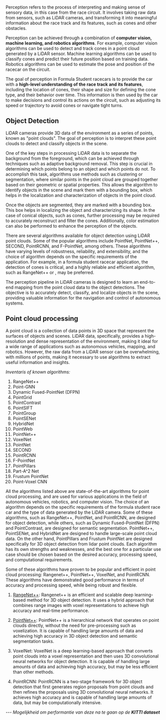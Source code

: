 Perception refers to the process of interpreting and making sense of sensory data, in this case from the race circuit. It involves taking raw data from sensors, such as LiDAR cameras, and transforming it into meaningful information about the race track and its features, such as cones and other obstacles.

Perception can be achieved through a combination of **computer vision, machine learning, and robotics algorithms**. For example, computer vision algorithms can be used to detect and track cones in a point cloud generated by a LiDAR sensor. Machine learning algorithms can be used to classify cones and predict their future position based on training data. Robotics algorithms can be used to estimate the pose and position of the racecar on the circuit.

The goal of perception in Formula Student racecars is to provide the car with a **high-level understanding of the race track and its features**, including the location of cones, their shape and size for defining the cone type, and their behavior over time. This information is then used by the car to make decisions and control its actions on the circuit, such as adjusting its speed or trajectory to avoid cones or navigate tight turns.

<h2>Object Detection</h2>
LiDAR cameras provide 3D data of the environment as a series of points, known as "point clouds". The goal of perception is to interpret these point clouds to detect and classify objects in the scene.

One of the key steps in processing LiDAR data is to separate the background from the foreground, which can be achieved through techniques such as adaptive background removal. This step is crucial in determining which points belong to an object and which points do not. To accomplish this task, algorithms use methods such as clustering or segmentation, where similar points in the point cloud are grouped together based on their geometric or spatial properties. This allows the algorithm to identify objects in the scene and mark them with a bounding box, which helps in the localization and characterization of objects in the point cloud.

Once the objects are segmented, they are marked with a bounding box. This box helps in localizing the object and characterizing its shape. In the case of conical objects, such as cones, further processing may be required to accurately reconstruct and filter the cones. Additionally, color estimation can also be performed to enhance the perception of the objects.

There are several algorithms available for object detection using LiDAR point clouds. Some of the popular algorithms include PointNet, PointNet++, SECOND, PointRCNN, and F-PointNet, among others. These algorithms have varying levels of robustness, reliability, and extensibility, and the choice of algorithm depends on the specific requirements of the application. For example, in a formula student racecar application, the detection of cones is critical, and a highly reliable and efficient algorithm, such as RangeNet++ or , may be preferred.

The perception pipeline in LiDAR cameras is designed to learn an end-to-end mapping from the point cloud data to the object detections. The objective is to accurately detect, classify, and localize objects in the scene, providing valuable information for the navigation and control of autonomous systems.

<h2>Point cloud processing</h2>
A point cloud is a collection of data points in 3D space that represent the surfaces of objects and scenes. LiDAR data, specifically, provides a high-resolution and dense representation of the environment, making it ideal for a wide range of applications such as autonomous vehicles, mapping, and robotics. However, the raw data from a LiDAR sensor can be overwhelming, with millions of points, making it necessary to use algorithms to extract useful information and insights. 

*Inventaris of known algorithms:* 

1.  RangeNet++
2.  Point-GNN
3.  Dynamic Fused-PointNet (DFPN)
4.  PointGrid
5.  PointContrast
6.  PointSIFT
7.  PointGroup
8.  PointSENet
9.  HybridNet
10.  PointWeb
11.  PointNet++
12.  VoxelNet
13.  PointNet
14.  SECOND
15.  PointRCNN
16.  F-PointNet
17.  PointPillars
18.  Part-A^2 Net
19.  Frustum PointNet
20.  Point-Voxel CNN

All the algorithms listed above are state-of-the-art algorithms for point cloud processing, and are used for various applications in the field of autonomous vehicles, robotics, and computer vision. The choice of an algorithm depends on the specific requirements of the formula student race car and the type of data generated by the LiDAR camera. Some of these algorithms, such as RangeNet++, PointNet, and PointRCNN, are designed for object detection, while others, such as Dynamic Fused-PointNet (DFPN) and PointContrast, are designed for semantic segmentation. PointNet++, PointSENet, and HybridNet are designed to handle large-scale point cloud data. On the other hand, PointPillars and Frustum PointNet are designed specifically for 3D object detection from lidar point clouds. Each algorithm has its own strengths and weaknesses, and the best one for a particular use case should be chosen based on the desired accuracy, processing speed, and computational requirements.

Some of these algorithms have proven to be popular and efficient in point cloud processing: Rangenet++, PointNet++, VoxelNet, and PointRCNN. These algorithms have demonstrated good performance in terms of accuracy and processing speed, while being robust and flexible. 

1.  [RangeNet++](http://www.ipb.uni-bonn.de/wp-content/papercite-data/pdf/milioto2019iros.pdf): Rangenet++ is an efficient and scalable deep learning-based method for 3D object detection. It uses a hybrid approach that combines range images with voxel representations to achieve high accuracy and real-time performance.
    
2.  [PointNet++](https://github.com/charlesq34/pointnet2): PointNet++ is a hierarchical network that operates on point clouds directly, without the need for pre-processing such as voxelization. It is capable of handling large amounts of data and achieving high accuracy in 3D object detection and semantic segmentation tasks.
    
3.  VoxelNet: VoxelNet is a deep learning-based approach that converts point clouds into a voxel representation and then uses 3D convolutional neural networks for object detection. It is capable of handling large amounts of data and achieving high accuracy, but may be less efficient than other methods.
    
4.  PointRCNN: PointRCNN is a two-stage framework for 3D object detection that first generates region proposals from point clouds and then refines the proposals using 3D convolutional neural networks. It achieves high accuracy and is capable of handling large amounts of data, but may be computationally intensive.


*--- Mogelijkheid om performantie van deze na te gaan op de **KITTI dataset***


